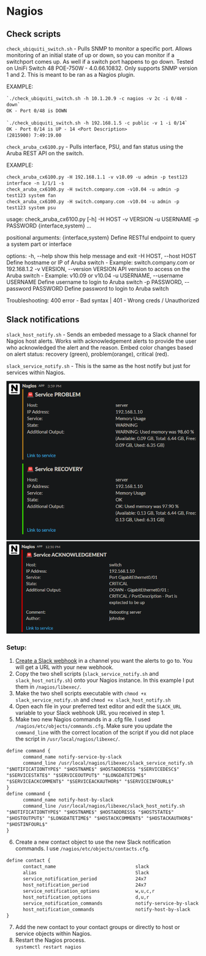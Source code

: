 # Nagios

## Check scripts

`check_ubiquiti_switch.sh` - Pulls SNMP to monitor a specific port. Allows monitoring of an initial state of up or down, so you can monitor if a switchport comes up. As well if a switch port happens to go down. Tested on UniFi Switch 48 POE-750W - 4.0.66.10832. Only supports SNMP version 1 and 2. This is meant to be ran as a Nagios plugin.

EXAMPLE:
    

    `./check_ubiquiti_switch.sh -h 10.1.20.9 -c nagios -v 2c -i 0/48 -down`
    OK - Port 0/48 is DOWN
    
    `./check_ubiquiti_switch.sh -h 192.168.1.5 -c public -v 1 -i 0/14`
    OK - Port 0/14 is UP - 14 <Port Description>
    (2815900) 7:49:19.00
  
  
`check_aruba_cx6100.py` - Pulls interface, PSU, and fan status using the Aruba REST API on the switch.

EXAMPLE:


    check_aruba_cx6100.py -H 192.168.1.1 -v v10.09 -u admin -p test123 interface -n 1/1/1 -s
    check_aruba_cx6100.py -H switch.company.com -v10.04 -u admin -p test123 system fan
    check_aruba_cx6100.py -H switch.company.com -v10.04 -u admin -p test123 system psu
usage: check_aruba_cx6100.py [-h] -H HOST -v VERSION -u USERNAME -p PASSWORD {interface,system} ...

positional arguments:
  {interface,system}    Define RESTful endpoint to query a system part or interface

options:
  -h, --help            show this help message and exit
  -H HOST, --host HOST  Define hostname or IP of Aruba switch - Example: switch.company.com or 192.168.1.2
  -v VERSION, --version VERSION
                        API version to access on the Aruba switch - Example: v10.09 or v10.04
  -u USERNAME, --username USERNAME
                        Define username to login to Aruba switch
  -p PASSWORD, --password PASSWORD
                        Define password to login to Aruba switch

Troubleshooting: 400 error - Bad syntax | 401 - Wrong creds / Unauthorized

## Slack notifications

`slack_host_notify.sh` - Sends an embeded message to a Slack channel for Nagios host alerts. Works with acknowledgement alerts to provide the user who acknowledged the alert and the reason. Embed color changes based on alert status: recovery (green), problem(orange), critical (red).  

`slack_service_notify.sh` - This is the same as the host notify but just for services within Nagios.  

![service_problem](/images/slack_service_problem.png)
![acknowledgement](/images/slack_acknowledgement.png)  

### Setup:

1. [Create a Slack webhook](https://api.slack.com/messaging/webhooks) in a channel you want the alerts to go to. You will get a URL with your new webhook.
2. Copy the two shell scripts (`slack_service_notify.sh` and `slack_host_notify.sh`) onto your Nagios instance. In this example I put them in `/nagios/libexec/`.
3. Make the two shell scripts executable with `chmod +x slack_service_notify.sh` and `chmod +x slack_host_notify.sh`
4. Open each file in your preferred text editor and edit the `SLACK_URL` variable to your Slack webhook URL you received in step 1.
5. Make two new Nagios commands in a .cfg file. I used `/nagios/etc/objects/commands.cfg`. Make sure you update the `command_line` with the correct location of the script if you did not place the script in `/usr/local/nagios/libexec/`.
```
define command {
      command_name notify-service-by-slack
      command_line /usr/local/nagios/libexec/slack_service_notify.sh "$NOTIFICATIONTYPE$" "$HOSTNAME$" $HOSTADDRESS$ "$SERVICEDESC$" "$SERVICESTATE$" "$SERVICEOUTPUT$" "$LONGDATETIME$" "$SERVICEACKCOMMENT$" "$SERVICEACKAUTHOR$" "$SERVICEINFOURL$"
}
define command {
      command_name notify-host-by-slack
      command_line /usr/local/nagios/libexec/slack_host_notify.sh "$NOTIFICATIONTYPE$" "$HOSTNAME$" $HOSTADDRESS$ "$HOSTSTATE$" "$HOSTOUTPUT$" "$LONGDATETIME$" "$HOSTACKCOMMENT$" "$HOSTACKAUTHOR$" "$HOSTINFOURL$"
}
```
6. Create a new contact object to use the new Slack notification commands. I use `/nagios/etc/objects/contacts.cfg`.
```
define contact {
      contact_name                             slack
      alias                                    Slack
      service_notification_period              24x7
      host_notification_period                 24x7
      service_notification_options             w,u,c,r
      host_notification_options                d,u,r
      service_notification_commands            notify-service-by-slack
      host_notification_commands               notify-host-by-slack
}
```
7. Add the new contact to your contact groups or directly to host or service objects within Nagios.
8. Restart the Nagios process.  
`systemctl restart nagios`

